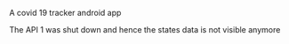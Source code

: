 A covid 19 tracker android app

The API 1 was shut down and hence the states data is not visible anymore
